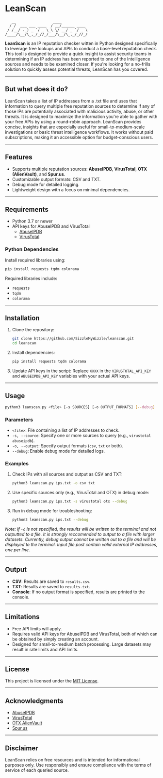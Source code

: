 # LeanScan

```
   __                 ____            
  / /  ___ ___ ____  / __/______ ____ 
 / /__/ -_) _ `/ _ \_\ \/ __/ _ `/ _ \
/____/\__/\_,_/_//_/___/\__/\_,_/_//_/
```

**LeanScan** is an IP reputation checker witten in Python designed specifically to leverage free lookups and APIs to conduct a base-level reputation check. This tool is designed to provide a quick insight to assist security teams in determining if an IP address has been reported to one of the Intelligence sources and needs to be examined closer. If you're looking for a no-frills solution to quickly assess potential threats, LeanScan has you covered.

---

## But what does it do?
LeanScan takes a list of IP addresses from a .txt file and uses that information to query multiple free reputation sources to determine if any of those IPs are potentially associated with malicious activity, abuse, or other threats. It is designed to maximize the information you're able to gather with your free APIs by using a round-robin approach. LeanScan provides concise,  insights that are especially useful for small-to-medium-scale investigations or basic threat intelligence workflows. It works without paid subscriptions, making it an accessible option for budget-conscious users.

---

## Features
- Supports multiple reputation sources: **AbuseIPDB**, **VirusTotal**, **OTX (AlienVault)**, and **Spur.us**.
- Customizable output formats: CSV and TXT.
- Debug mode for detailed logging.
- Lightweight design with a focus on minimal dependencies.

---

## Requirements
- Python 3.7 or newer
- API keys for AbuseIPDB and VirusTotal
  - [AbuseIPDB](https://www.abuseipdb.com/)
  - [VirusTotal](https://www.virustotal.com/)

### Python Dependencies
Install required libraries using:
```bash
pip install requests tqdm colorama
```

Required libraries include:
- `requests`
- `tqdm`
- `colorama`

---

## Installation
1. Clone the repository:
   ```bash
   git clone https://github.com/SizzleMyWizzle/leanscan.git
   cd leanscan
   ```
2. Install dependencies:
   ```bash
   pip install requests tqdm colorama
   ```
3. Update API keys in the script:
   Replace `XXXX` in the `VIRUSTOTAL_API_KEY` and `ABUSEIPDB_API_KEY` variables with your actual API keys.

---

## Usage
```bash
python3 leanscan.py <file> [-s SOURCES] [-o OUTPUT_FORMATS] [--debug]
```

### Parameters
- `<file>`: File containing a list of IP addresses to check.
- `-s, --source`: Specify one or more sources to query (e.g., `virustotal abuseipdb`).
- `-o, --output`: Specify output formats (`csv`, `txt` or both).
- `--debug`: Enable debug mode for detailed logs.

### Examples
1. Check IPs with all sources and output as CSV and TXT:
   ```bash
   python3 leanscan.py ips.txt -o csv txt
   ```

2. Use specific sources only (e.g., VirusTotal and OTX) in debug mode:
   ```bash
   python3 leanscan.py ips.txt -s virustotal otx --debug
   ```

3. Run in debug mode for troubleshooting:
   ```bash
   python3 leanscan.py ips.txt --debug
   ```

_Note: If `-o` is not specified, the results will be written to the terminal and not outputted to a file. It is strongly reccomended to output to a file with larger datasets. Currently, debug output cannot be written out to a file and will be displayed to the terminal. Input file post contain valid external IP addresses, one per line._

---

## Output
- **CSV**: Results are saved to `results.csv`.
- **TXT**: Results are saved to `results.txt`.
- **Console**: If no output format is specified, results are printed to the console.

---

## Limitations
- Free API limits will apply.
- Requires valid API keys for AbuseIPDB and VirusTotal, both of which can be obtained by simply creating an account.
- Designed for small-to-medium batch processing. Large datasets may result in rate limits and API limits.

---

## License
This project is licensed under the [MIT License](LICENSE).

---

## Acknowledgments
- [AbuseIPDB](https://www.abuseipdb.com/)
- [VirusTotal](https://www.virustotal.com/)
- [OTX AlienVault](https://otx.alienvault.com/)
- [Spur.us](https://spur.us/)

---

## Disclaimer
LeanScan relies on free resources and is intended for informational purposes only. Use responsibly and ensure compliance with the terms of service of each queried source.
